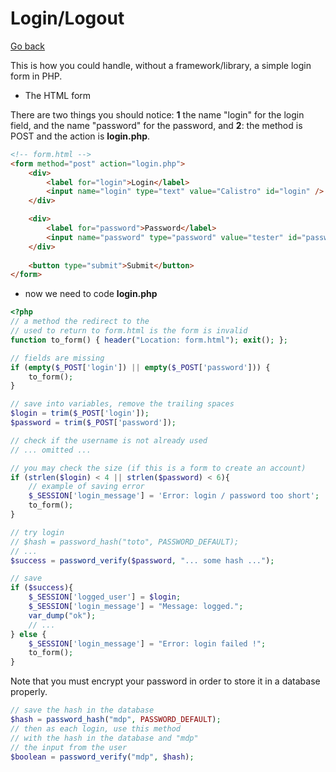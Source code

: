 # Login/Logout

[Go back](../../../../../_kmp/_archives/info/very_old/php/index.md#main-concepts)

This is how you could handle, without a framework/library, a simple login form in PHP.

* The HTML form

There are two things you should notice: <b>1</b> the name "login" for the login field, and the name "password" for the password, and <b>2</b>: the method is POST and the action is <b>login.php</b>.

```html
<!-- form.html -->
<form method="post" action="login.php">
    <div>
        <label for="login">Login</label>
        <input name="login" type="text" value="Calistro" id="login" />
    </div>

    <div>
        <label for="password">Password</label>
        <input name="password" type="password" value="tester" id="password" />
    </div>
    
    <button type="submit">Submit</button>
</form>
```

* now we need to code **login.php**

```php
<?php
// a method the redirect to the
// used to return to form.html is the form is invalid
function to_form() { header("Location: form.html"); exit(); };

// fields are missing
if (empty($_POST['login']) || empty($_POST['password'])) {
    to_form();
}

// save into variables, remove the trailing spaces
$login = trim($_POST['login']);
$password = trim($_POST['password']);

// check if the username is not already used
// ... omitted ...

// you may check the size (if this is a form to create an account)
if (strlen($login) < 4 || strlen($password) < 6){
    // example of saving error
    $_SESSION['login_message'] = 'Error: login / password too short';
    to_form();
}

// try login
// $hash = password_hash("toto", PASSWORD_DEFAULT);
// ...
$success = password_verify($password, "... some hash ...");

// save
if ($success){
    $_SESSION['logged_user'] = $login;
    $_SESSION['login_message'] = "Message: logged.";
    var_dump("ok");
    // ...
} else {
    $_SESSION['login_message'] = "Error: login failed !";
    to_form();
}
```

Note that you must encrypt your password in order to store it in a database properly.

```php
// save the hash in the database
$hash = password_hash("mdp", PASSWORD_DEFAULT);
// then as each login, use this method
// with the hash in the database and "mdp"
// the input from the user
$boolean = password_verify("mdp", $hash);
```